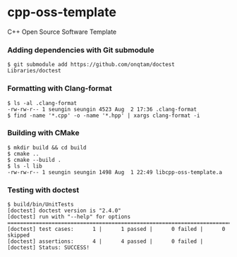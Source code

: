 # cpp-oss-template

C++ Open Source Software Template

### Adding dependencies with Git submodule

```shell script
$ git submodule add https://github.com/onqtam/doctest Libraries/doctest
```

### Formatting with Clang-format

```shell script
$ ls -al .clang-format
-rw-rw-r-- 1 seungin seungin 4523 Aug  2 17:36 .clang-format
$ find -name '*.cpp' -o -name '*.hpp' | xargs clang-format -i
```

### Building with CMake

```shell script
$ mkdir build && cd build
$ cmake ..
$ cmake --build .
$ ls -l lib
-rw-rw-r-- 1 seungin seungin 1498 Aug  1 22:49 libcpp-oss-template.a
```

### Testing with doctest

```shell script
$ build/bin/UnitTests
[doctest] doctest version is "2.4.0"
[doctest] run with "--help" for options
===============================================================================
[doctest] test cases:      1 |      1 passed |      0 failed |      0 skipped
[doctest] assertions:      4 |      4 passed |      0 failed |
[doctest] Status: SUCCESS!
```